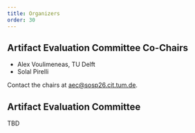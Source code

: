```yaml
---
title: Organizers
order: 30
---
```


## Artifact Evaluation Committee Co-Chairs

- Alex Voulimeneas, TU Delft
- Solal Pirelli

Contact the chairs at [aec@sosp26.cit.tum.de](aec@sosp26.cit.tum.de).

## Artifact Evaluation Committee

TBD
